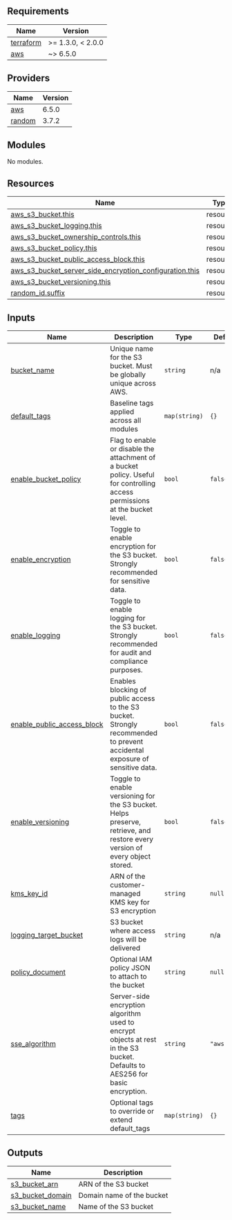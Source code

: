 <!-- BEGIN_TF_DOCS -->
## Requirements

| Name | Version |
|------|---------|
| <a name="requirement_terraform"></a> [terraform](#requirement\_terraform) | >= 1.3.0, < 2.0.0 |
| <a name="requirement_aws"></a> [aws](#requirement\_aws) | ~> 6.5.0 |

## Providers

| Name | Version |
|------|---------|
| <a name="provider_aws"></a> [aws](#provider\_aws) | 6.5.0 |
| <a name="provider_random"></a> [random](#provider\_random) | 3.7.2 |

## Modules

No modules.

## Resources

| Name | Type |
|------|------|
| [aws_s3_bucket.this](https://registry.terraform.io/providers/hashicorp/aws/latest/docs/resources/s3_bucket) | resource |
| [aws_s3_bucket_logging.this](https://registry.terraform.io/providers/hashicorp/aws/latest/docs/resources/s3_bucket_logging) | resource |
| [aws_s3_bucket_ownership_controls.this](https://registry.terraform.io/providers/hashicorp/aws/latest/docs/resources/s3_bucket_ownership_controls) | resource |
| [aws_s3_bucket_policy.this](https://registry.terraform.io/providers/hashicorp/aws/latest/docs/resources/s3_bucket_policy) | resource |
| [aws_s3_bucket_public_access_block.this](https://registry.terraform.io/providers/hashicorp/aws/latest/docs/resources/s3_bucket_public_access_block) | resource |
| [aws_s3_bucket_server_side_encryption_configuration.this](https://registry.terraform.io/providers/hashicorp/aws/latest/docs/resources/s3_bucket_server_side_encryption_configuration) | resource |
| [aws_s3_bucket_versioning.this](https://registry.terraform.io/providers/hashicorp/aws/latest/docs/resources/s3_bucket_versioning) | resource |
| [random_id.suffix](https://registry.terraform.io/providers/hashicorp/random/latest/docs/resources/id) | resource |

## Inputs

| Name | Description | Type | Default | Required |
|------|-------------|------|---------|:--------:|
| <a name="input_bucket_name"></a> [bucket\_name](#input\_bucket\_name) | Unique name for the S3 bucket. Must be globally unique across AWS. | `string` | n/a | yes |
| <a name="input_default_tags"></a> [default\_tags](#input\_default\_tags) | Baseline tags applied across all modules | `map(string)` | `{}` | no |
| <a name="input_enable_bucket_policy"></a> [enable\_bucket\_policy](#input\_enable\_bucket\_policy) | Flag to enable or disable the attachment of a bucket policy. Useful for controlling access permissions at the bucket level. | `bool` | `false` | no |
| <a name="input_enable_encryption"></a> [enable\_encryption](#input\_enable\_encryption) | Toggle to enable encryption for the S3 bucket. Strongly recommended for sensitive data. | `bool` | `false` | no |
| <a name="input_enable_logging"></a> [enable\_logging](#input\_enable\_logging) | Toggle to enable logging for the S3 bucket. Strongly recommended for audit and compliance purposes. | `bool` | `false` | no |
| <a name="input_enable_public_access_block"></a> [enable\_public\_access\_block](#input\_enable\_public\_access\_block) | Enables blocking of public access to the S3 bucket. Strongly recommended to prevent accidental exposure of sensitive data. | `bool` | `false` | no |
| <a name="input_enable_versioning"></a> [enable\_versioning](#input\_enable\_versioning) | Toggle to enable versioning for the S3 bucket. Helps preserve, retrieve, and restore every version of every object stored. | `bool` | `false` | no |
| <a name="input_kms_key_id"></a> [kms\_key\_id](#input\_kms\_key\_id) | ARN of the customer-managed KMS key for S3 encryption | `string` | `null` | no |
| <a name="input_logging_target_bucket"></a> [logging\_target\_bucket](#input\_logging\_target\_bucket) | S3 bucket where access logs will be delivered | `string` | n/a | yes |
| <a name="input_policy_document"></a> [policy\_document](#input\_policy\_document) | Optional IAM policy JSON to attach to the bucket | `string` | `null` | no |
| <a name="input_sse_algorithm"></a> [sse\_algorithm](#input\_sse\_algorithm) | Server-side encryption algorithm used to encrypt objects at rest in the S3 bucket. Defaults to AES256 for basic encryption. | `string` | `"aws:kms"` | no |
| <a name="input_tags"></a> [tags](#input\_tags) | Optional tags to override or extend default\_tags | `map(string)` | `{}` | no |

## Outputs

| Name | Description |
|------|-------------|
| <a name="output_s3_bucket_arn"></a> [s3\_bucket\_arn](#output\_s3\_bucket\_arn) | ARN of the S3 bucket |
| <a name="output_s3_bucket_domain"></a> [s3\_bucket\_domain](#output\_s3\_bucket\_domain) | Domain name of the bucket |
| <a name="output_s3_bucket_name"></a> [s3\_bucket\_name](#output\_s3\_bucket\_name) | Name of the S3 bucket |
<!-- END_TF_DOCS -->
